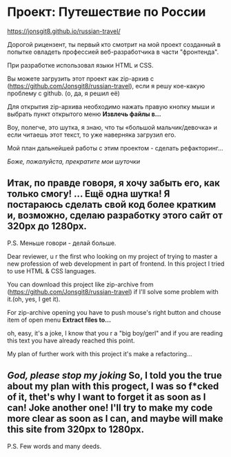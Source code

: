 # Проект: Путешествие по России

https://jonsgit8.github.io/russian-travel/

Дорогой рицензент, ты первый кто смотрит на мой проект созданный в попытке овладеть профессией веб-разработчика в части "фронтенда".

При разработке использовал языки HTML и CSS.

Вы можете загрузить этот проект как zip-архив с (https://github.com/Jonsgit8/russian-travel), если я решу кое-какую проблему с github. (о, да, я решил её)

Для открытия zip-архива необходимо нажать правую кнопку мыши и выбрать пункт открытого меню **Извлечь файлы в...**

Воу, полегче, это шутка, я знаю, что ты «большой мальчик/девочка» и если читаешь этот текст, то уже наверняка загрузил его.

Мой план дальнейшей работы с этим проектом - сделать рефакторинг...

*Боже, пожалуйста, прекратите мои шуточки*

Итак, по правде говоря, я хочу забыть его, как только смогу! ... Ещё одна шутка!
Я постараюсь сделать свой код более кратким и, возможно, сделаю разработку этого сайт от 320px до 1280px.
------
P.S. Меньше говори - делай больше.


Dear reviewer, u r the first who looking on my project of trying to master a new profession of web development in part of frontend.
In this project I tried to use HTML & CSS languages.

You can download this project like zip-archive from (https://github.com/Jonsgit8/russian-travel) if I'll solve some problem with it.(oh, yes, I get it).

For zip-archive opening you have to push mouse's right button and chouse item of open menu **Extract files to...**

oh, easy, it's a joke, I know that you r a "big boy/gerl" and if you are reading this text you have already reached this point.

My plan of further work with this project it's make a refactoring...

*God, please stop my joking*
So, I told you the true about my plan with this progect, I was so f*cked of it, thet's why I want to forget it as soon as I can! Joke another one!
I'll try to make my code more clear as soon as I can, and maybe will make this site from 320px to 1280px.
------ 
P.S. Few words and many deeds.